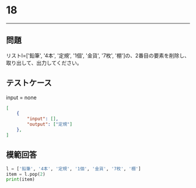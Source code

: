 # 18

---
## 問題

リストl=['鉛筆', '4本', '定規', '1個', '金貨', '7枚', '棚']の、2番目の要素を削除し、取り出して、出力してください。

## テストケース
input = none
```json
[
	{
		"input": [],
		"output": ["定規"]
  	},
]
```

## 模範回答
```python
l = ['鉛筆', '4本', '定規', '1個', '金貨', '7枚', '棚']
item = l.pop(2)
print(item)
```